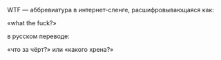 WTF — аббревиатура в интернет-сленге, расшифровывающаяся как:

 «what the fuck?»
 
в русском переводе:

«что за чёрт?» или «какого хрена?»